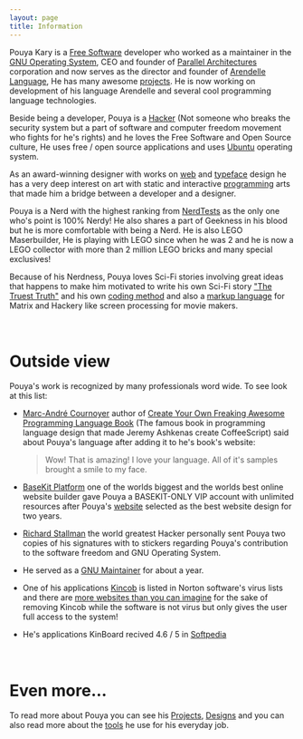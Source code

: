```yaml
---
layout: page
title: Information
---
```


Pouya Kary is a [Free Software](http://www.gnu.org/philosophy/free-sw.html) developer who worked as a maintainer in the [GNU Operating System](http://www.gnu.org), CEO and founder of [Parallel Architectures](http://thepa.mx) corporation and now serves as the director and founder of [Arendelle Language](http://web.arendelle.org), He has many awesome [projects](http://kary.us/projects). He is now working on development of his language Arendelle and several cool programming language technologies.<br>

Beside being a developer, Pouya is a [Hacker](www.catb.org/esr/faqs/hacker-howto.html) (Not someone who breaks the security system but a part of software and computer freedom movement who fights for he's rights) and he loves the Free Software and Open Source culture, He uses free / open source applications and uses [Ubuntu](http://www.ubuntu.com) operating system. 

As an award-winning designer with works on [web](http://kary.us/design) and [typeface](http://kary.us/design) design he has a very deep interest on art with static and interactive [programming](http://kary.us/computingarts) arts that made him a bridge between a developer and a designer.<br>

Pouya is a Nerd with the highest ranking from [NerdTests](http://www.nerdtests.com/ft_nq.php) as the only one who's point is 100% Nerdy! He also shares a part of Geekness in his blood but he is more comfortable with being a Nerd. He is also LEGO Maserbuilder, He is playing with LEGO since when he was 2 and he is now a LEGO collector with more than 2 million LEGO bricks and many special exclusives!<br>

Because of his Nerdness, Pouya loves Sci-Fi stories involving great ideas that happens to make him motivated to write his own Sci-Fi story ["The Truest Truth"](http://kary.us/truth) and his own [coding method](http://github.com/pmkary/codium) and also a [markup language](http://github.com/pmkary/textplay) for Matrix and Hackery like screen processing for movie makers. 
<br><br><br>

# Outside view
Pouya's work is recognized by many professionals word wide. To see look at this list:

* [Marc-André Cournoyer](http://macournoyer.com) author of [Create Your Own Freaking Awesome Programming Language Book](http://createyourproglang.com) (The famous book in programming language design that made Jeremy Ashkenas create CoffeeScript) said about Pouya's language after adding it to he's book's website:

  > Wow! 
  > That is amazing! I love your language. 
  > All of it's samples brought a smile to my face.

* [BaseKit Platform](http://www.basekit.com) one of the worlds biggest and the worlds best online website builder gave Pouya a BASEKIT-ONLY VIP account with unlimited resources after Pouya's [website](http://thepa.mx) selected as the best website design for two years.

* [Richard Stallman](http://www.stallman.org) the world greatest Hacker personally sent Pouya two copies of his signatures with to stickers regarding Pouya's contribution to the software freedom and GNU Operating System.

* He served as a [GNU Maintainer](https://www.fsf.org/blogs/community/gnu-spotlight-with-karl-berry-december-2011) for about a year.

* One of his applications [Kincob](http://thepa.mx/kincob) is listed in Norton software's virus lists and there are [more websites than you can imagine](https://www.google.com/?gws_rd=ssl#q=Kincob+0.023+Unstable) for the sake of removing Kincob while the software is not virus but only gives the user full access to the system!

* He's applications KinBoard recived 4.6 / 5 in [Softpedia](http://www.softpedia.com/get/Multimedia/Graphic/Graphic-Others/KinBoard.shtml)
<br><br><br>

# Even more...
To read more about Pouya you can see his [Projects](http://kary.us/projects), [Designs](http://kary.us/designs) and you can also read more about the [tools](http://kary.us/tools) he use for his everyday job.

